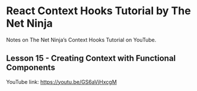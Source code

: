 # React Context Hooks Tutorial by The Net Ninja

Notes on The Net Ninja’s Context Hooks Tutorial on YouTube.

## Lesson 15 - Creating Context with Functional Components

YouTube link: https://youtu.be/GS6aVjHxcgM